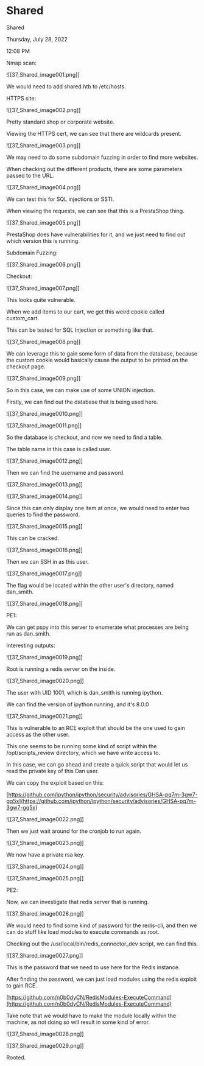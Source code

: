 # Shared

Shared

Thursday, July 28, 2022

12:08 PM

Nmap scan:

!\[\[37\_Shared\_image001.png]]

&#x20;

We would need to add shared.htb to /etc/hosts.

&#x20;

HTTPS site:

!\[\[37\_Shared\_image002.png]]

&#x20;

Pretty standard shop or corporate website.

&#x20;

Viewing the HTTPS cert, we can see that there are wildcards present.

!\[\[37\_Shared\_image003.png]]

&#x20;

We may need to do some subdomain fuzzing in order to find more websites.

&#x20;

When checking out the different products, there are some parameters passed to the URL.

!\[\[37\_Shared\_image004.png]]

&#x20;

We can test this for SQL injections or SSTI.

When viewing the requests, we can see that this is a PrestaShop thing.

!\[\[37\_Shared\_image005.png]]

&#x20;

PrestaShop does have vulnerabilities for it, and we just need to find out which version this is running.

&#x20;

Subdomain Fuzzing:

!\[\[37\_Shared\_image006.png]]

&#x20;

Checkout:

!\[\[37\_Shared\_image007.png]]

&#x20;

This looks quite vulnerable.

When we add items to our cart, we get this weird cookie called custom\_cart.

This can be tested for SQL Injection or something like that.

!\[\[37\_Shared\_image008.png]]

&#x20;

We can leverage this to gain some form of data from the database, because the custom cookie would basically cause the output to be printed on the checkout page.

!\[\[37\_Shared\_image009.png]]

&#x20;

So in this case, we can make use of some UNION injection.

Firstly, we can find out the database that is being used here.

!\[\[37\_Shared\_image0010.png]]

&#x20;

!\[\[37\_Shared\_image0011.png]]

&#x20;

So the database is checkout, and now we need to find a table.

&#x20;

The table name in this case is called user.

!\[\[37\_Shared\_image0012.png]]

&#x20;

Then we can find the username and password.

!\[\[37\_Shared\_image0013.png]]

&#x20;

!\[\[37\_Shared\_image0014.png]]

&#x20;

Since this can only display one item at once, we would need to enter two queries to find the password.

!\[\[37\_Shared\_image0015.png]]

&#x20;

This can be cracked.

!\[\[37\_Shared\_image0016.png]]

&#x20;

Then we can SSH in as this user.

!\[\[37\_Shared\_image0017.png]]

&#x20;

The flag would be located within the other user's directory, named dan\_smith.

!\[\[37\_Shared\_image0018.png]]

&#x20;

PE1:

We can get pspy into this server to enumerate what processes are being run as dan\_smith.

Interesting outputs:

!\[\[37\_Shared\_image0019.png]]

&#x20;

Root is running a redis server on the inside.

!\[\[37\_Shared\_image0020.png]]

&#x20;

The user with UID 1001, which is dan\_smith is running ipython.

We can find the version of ipython running, and it's 8.0.0

!\[\[37\_Shared\_image0021.png]]

&#x20;

This is vulnerable to an RCE exploit that should be the one used to gain access as the other user.

This one seems to be running some kind of script within the /opt/scripts\_review directory, which we have write access to.

&#x20;

In this case, we can go ahead and create a quick script that would let us read the private key of this Dan user.

We can copy the exploit based on this:

[https://github.com/ipython/ipython/security/advisories/GHSA-pq7m-3gw7-gq5x](https://github.com/ipython/ipython/security/advisories/GHSA-pq7m-3gw7-gq5x)

&#x20;

!\[\[37\_Shared\_image0022.png]]

&#x20;

Then we just wait around for the cronjob to run again.

!\[\[37\_Shared\_image0023.png]]

&#x20;

We now have a private rsa key.

!\[\[37\_Shared\_image0024.png]]

&#x20;

!\[\[37\_Shared\_image0025.png]]

&#x20;

PE2:

Now, we can investigate that redis server that is running.

!\[\[37\_Shared\_image0026.png]]

&#x20;

We would need to find some kind of password for the redis-cli, and then we can do stuff like load modules to execute commands as root.

Checking out the /usr/local/bin/redis\_connector\_dev script, we can find this.

!\[\[37\_Shared\_image0027.png]]

&#x20;

This is the password that we need to use here for the Redis instance.

After finding the password, we can just load modules using the redis exploit to gain RCE.

[https://github.com/n0b0dyCN/RedisModules-ExecuteCommand](https://github.com/n0b0dyCN/RedisModules-ExecuteCommand)

Take note that we would have to make the module locally within the machine, as not doing so will result in some kind of error.

!\[\[37\_Shared\_image0028.png]]

&#x20;

!\[\[37\_Shared\_image0029.png]]

&#x20;

Rooted.

&#x20;

